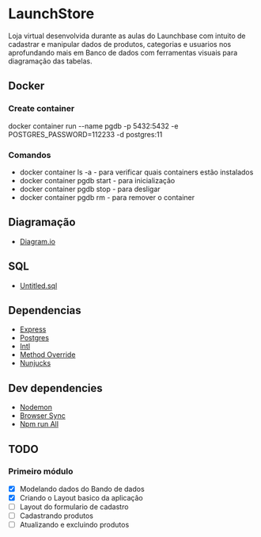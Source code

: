 # LaunchStore

Loja virtual desenvolvida durante as aulas do Launchbase com intuito de cadastrar e manipular dados de produtos, categorias e usuarios nos aprofundando mais em Banco de dados com ferramentas visuais para diagramação das tabelas.

## Docker

### Create container

docker container run --name pgdb -p 5432:5432 -e POSTGRES_PASSWORD=112233 -d postgres:11

### Comandos

- docker container ls -a - para verificar quais containers estão instalados
- docker container pgdb start - para inicialização
- docker container pgdb stop - para desligar
- docker container pgdb rm - para remover o container

## Diagramação

- [Diagram.io](https://dbdiagram.io/)

## SQL

- [Untitled.sql](./Untitled.sql)

## Dependencias

- [Express](https://expressjs.com)
- [Postgres](https://node-postgres.com)
- [Intl](https://pub.dev/packages/intl)
- [Method Override](https://www.npmjs.com/package/method-override)
- [Nunjucks](https://www.npmjs.com/package/nunjucks)

## Dev dependencies

- [Nodemon](https://nodemon.io)
- [Browser Sync](https://browsersync.io/)
- [Npm run All](https://www.npmjs.com/package/npm-run-all)

## TODO

### Primeiro módulo

- [x] Modelando dados do Bando de dados
- [x] Criando o Layout basico da aplicação
- [ ] Layout do formulario de cadastro
- [ ] Cadastrando produtos
- [ ] Atualizando e excluindo produtos
